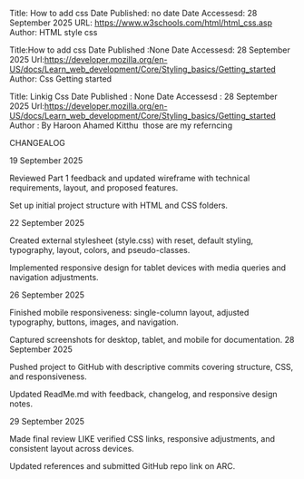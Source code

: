 Title: How to add css
Date Published: no date
Date Accessesd: 28 September 2025
URL: https://www.w3schools.com/html/html_css.asp
Author: HTML style css 

Title:How to add css
Date Published :None
Date Accessesd: 28 September 2025
Url:https://developer.mozilla.org/en-US/docs/Learn_web_development/Core/Styling_basics/Getting_started
Author: Css Getting started

Title: Linkig Css
Date Published : None
Date Accessesd : 28 September 2025
Url:https://developer.mozilla.org/en-US/docs/Learn_web_development/Core/Styling_basics/Getting_started
Author : By Haroon Ahamed Kitthu 
those are my referncing 

CHANGEALOG

19 September 2025

Reviewed Part 1 feedback and updated wireframe with technical requirements, layout, and proposed features.

Set up initial project structure with HTML and CSS folders.

22 September 2025

Created external stylesheet (style.css) with reset, default styling, typography, layout, colors, and pseudo-classes.

Implemented responsive design for tablet devices with media queries and navigation adjustments.

26 September 2025

Finished mobile responsiveness: single-column layout, adjusted typography, buttons, images, and navigation.

Captured screenshots for desktop, tablet, and mobile for documentation.
28 September 2025

Pushed project to GitHub with descriptive commits covering structure, CSS, and responsiveness.

Updated ReadMe.md with feedback, changelog, and responsive design notes.

29 September 2025

Made  final review LIKE verified CSS links, responsive adjustments, and consistent layout across devices.

Updated references and submitted GitHub repo link on ARC.


